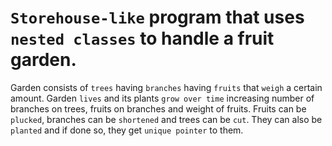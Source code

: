 # `Storehouse-like` program that uses `nested classes` to handle a fruit garden.

Garden consists of `trees` having `branches` having `fruits` that `weigh` a certain amount. Garden `lives` and its plants `grow over time`
increasing number of branches on trees, fruits on branches and weight of fruits. Fruits can be `plucked`, branches can be `shortened` and trees
can be `cut`. They can also be `planted` and if done so, they get `unique pointer` to them.
